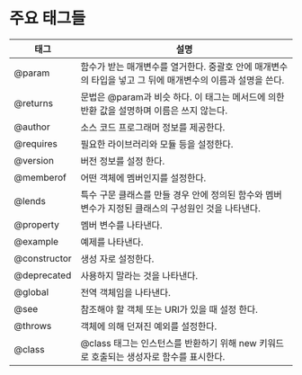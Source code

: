 # 주요 태그들


|태그|설명|
|--|--|
|@param|함수가 받는 매개변수를 열거한다. 중괄호 안에 매개변수의 타입을 넣고 그 뒤에 매개변수의 이름과 설명을 쓴다.|
|@returns|문법은 @param과 비슷 하다. 이 태그는 메서드에 의한 반환 값을 설명하며 이름은 쓰지 않는다.|
|@author|소스 코드 프로그래머 정보를 제공한다.|
|@requires|필요한 라이브러리와 모듈 등을 설정한다.|
|@version|버전 정보를 설정 한다.|
|@memberof|어떤 객체에 멤버인지를 설정한다.|
|@lends|특수 구문 클래스를 만들 경우 안에 정의된 함수와 멤버 변수가 지정된 클래스의 구성원인 것을 나타낸다.|
|@property|멤버 변수를 나타낸다.|
|@example|예제를 나타낸다.|
|@constructor|생성 자로 설정한다.|
|@deprecated|사용하지 말라는 것을 나타낸다.|
|@global|전역 객체임을 나타낸다.|
|@see|참조해야 할 객체 또는 URI가 있을 때 설정 한다.|
|@throws|객체에 의해 던져진 예외를 설정한다.|
|@class|@class 태그는 인스턴스를 반환하기 위해 new 키워드로 호출되는 생성자로 함수를 표시한다.|